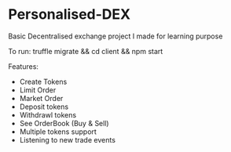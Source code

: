 # Personalised-DEX
Basic Decentralised exchange project I made for learning purpose

To run:
truffle migrate && cd client && npm start

Features:

- Create Tokens
- Limit Order
- Market Order
- Deposit tokens
- Withdrawl tokens
- See OrderBook (Buy & Sell)
- Multiple tokens support
- Listening to new trade events
